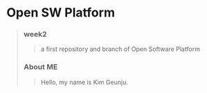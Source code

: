 # Open SW Platform
> ### week2
>> a first repository and branch of Open Software Platform
> ### About ME
>> Hello, my name is Kim Geunju.

